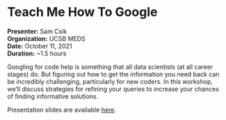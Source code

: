 # Teach Me How To Google 
**Presenter:** Sam Csik   
**Organization:** UCSB MEDS  
**Date:** October 11, 2021  
**Duration:** ~1.5 hours

Googling for code help is something that all data scientists (at all career stages) do. But figuring out how to get the information you need back can be incredibly challenging, particularly for new coders. In this workshop, we’ll discuss strategies for refining your queries to increase your chances of finding informative solutions.

Presentation slides are available [here](https://ucsb-meds.github.io/teach-me-how-to-google/#1).

